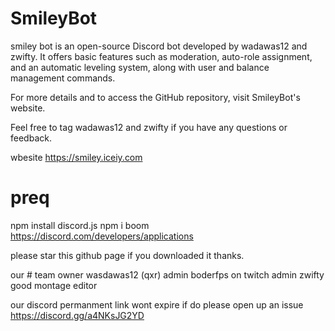 # SmileyBot

 smiley bot is an open-source Discord bot developed by wadawas12 and zwifty. It offers basic features such as moderation, auto-role assignment, and an automatic leveling system, along with user and balance management commands.

For more details and to access the GitHub repository, visit SmileyBot's website.

 Feel free to tag wadawas12 and zwifty if you have any questions or feedback.

wbesite https://smiley.iceiy.com

# preq
npm install discord.js
npm i
boom 
https://discord.com/developers/applications


please  star this github page if you downloaded it thanks.

our # team
owner wasdawas12 (qxr)
admin boderfps on twitch
admin zwifty  good montage editor

our discord 
permanment link wont expire if do please open up an issue
https://discord.gg/a4NKsJG2YD


